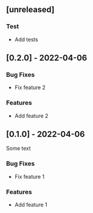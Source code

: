 ## [unreleased]

### Test

- Add tests

## [0.2.0] - 2022-04-06

### Bug Fixes

- Fix feature 2

### Features

- Add feature 2

## [0.1.0] - 2022-04-06

Some text

### Bug Fixes

- Fix feature 1

### Features

- Add feature 1

